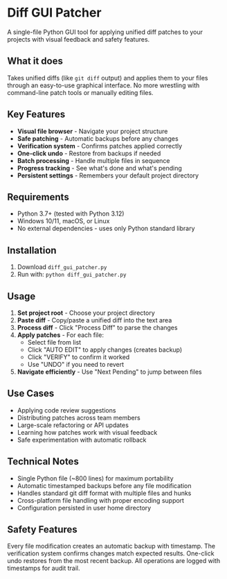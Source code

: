 # Diff GUI Patcher

A single-file Python GUI tool for applying unified diff patches to your projects with visual feedback and safety features.

## What it does

Takes unified diffs (like `git diff` output) and applies them to your files through an easy-to-use graphical interface. No more wrestling with command-line patch tools or manually editing files.

## Key Features

- **Visual file browser** - Navigate your project structure
- **Safe patching** - Automatic backups before any changes  
- **Verification system** - Confirms patches applied correctly
- **One-click undo** - Restore from backups if needed
- **Batch processing** - Handle multiple files in sequence
- **Progress tracking** - See what's done and what's pending
- **Persistent settings** - Remembers your default project directory

## Requirements

- Python 3.7+ (tested with Python 3.12)
- Windows 10/11, macOS, or Linux
- No external dependencies - uses only Python standard library

## Installation

1. Download `diff_gui_patcher.py`
2. Run with: `python diff_gui_patcher.py`

## Usage

1. **Set project root** - Choose your project directory
2. **Paste diff** - Copy/paste a unified diff into the text area
3. **Process diff** - Click "Process Diff" to parse the changes
4. **Apply patches** - For each file:
   - Select file from list
   - Click "AUTO EDIT" to apply changes (creates backup)
   - Click "VERIFY" to confirm it worked
   - Use "UNDO" if you need to revert
5. **Navigate efficiently** - Use "Next Pending" to jump between files

## Use Cases

- Applying code review suggestions
- Distributing patches across team members  
- Large-scale refactoring or API updates
- Learning how patches work with visual feedback
- Safe experimentation with automatic rollback

## Technical Notes

- Single Python file (~800 lines) for maximum portability
- Automatic timestamped backups before any file modification
- Handles standard git diff format with multiple files and hunks
- Cross-platform file handling with proper encoding support
- Configuration persisted in user home directory

## Safety Features

Every file modification creates an automatic backup with timestamp. The verification system confirms changes match expected results. One-click undo restores from the most recent backup. All operations are logged with timestamps for audit trail.
